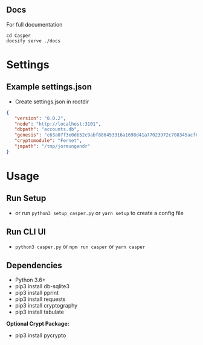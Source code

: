 ## Docs

For full documentation
```
cd Casper
docsify serve ./docs
```


# Settings
## Example settings.json
* Create settings.json in rootdir
```json
{
   "version": "0.0.2",
   "node": "http://localhost:3101",
   "dbpath": "accounts.db",
   "genesis": "c63a07f3e0db52c9abf886453316a1698d41a77023972c708345acf6645a8c0c",
   "cryptomodule": "Fernet",
   "jmpath": "/tmp/jormungandr"
}
```

# Usage
## Run Setup
* or run `python3 setup_casper.py` or `yarn setup` to create a config file

## Run CLI UI
* `python3 casper.py` or `npm run casper` or `yarn casper`

## Dependencies
* Python 3.6+
* pip3 install db-sqlite3
* pip3 install pprint
* pip3 install requests
* pip3 install cryptography
* pip3 install tabulate

**Optional Crypt Package:**
* pip3 install pycrypto

